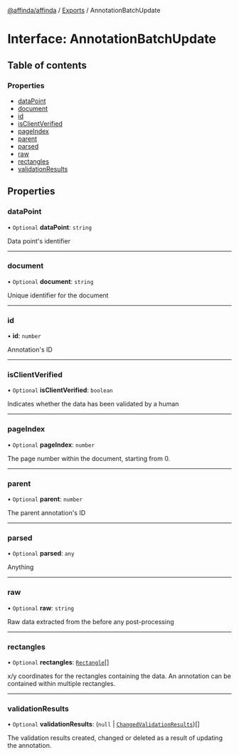 [@affinda/affinda](../README.md) / [Exports](../modules.md) / AnnotationBatchUpdate

# Interface: AnnotationBatchUpdate

## Table of contents

### Properties

- [dataPoint](AnnotationBatchUpdate.md#datapoint)
- [document](AnnotationBatchUpdate.md#document)
- [id](AnnotationBatchUpdate.md#id)
- [isClientVerified](AnnotationBatchUpdate.md#isclientverified)
- [pageIndex](AnnotationBatchUpdate.md#pageindex)
- [parent](AnnotationBatchUpdate.md#parent)
- [parsed](AnnotationBatchUpdate.md#parsed)
- [raw](AnnotationBatchUpdate.md#raw)
- [rectangles](AnnotationBatchUpdate.md#rectangles)
- [validationResults](AnnotationBatchUpdate.md#validationresults)

## Properties

### dataPoint

• `Optional` **dataPoint**: `string`

Data point's identifier

___

### document

• `Optional` **document**: `string`

Unique identifier for the document

___

### id

• **id**: `number`

Annotation's ID

___

### isClientVerified

• `Optional` **isClientVerified**: `boolean`

Indicates whether the data has been validated by a human

___

### pageIndex

• `Optional` **pageIndex**: `number`

The page number within the document, starting from 0.

___

### parent

• `Optional` **parent**: `number`

The parent annotation's ID

___

### parsed

• `Optional` **parsed**: `any`

Anything

___

### raw

• `Optional` **raw**: `string`

Raw data extracted from the before any post-processing

___

### rectangles

• `Optional` **rectangles**: [`Rectangle`](Rectangle.md)[]

x/y coordinates for the rectangles containing the data. An annotation can be contained within multiple rectangles.

___

### validationResults

• `Optional` **validationResults**: (``null`` \| [`ChangedValidationResults`](ChangedValidationResults.md))[]

The validation results created, changed or deleted as a result of updating the annotation.
